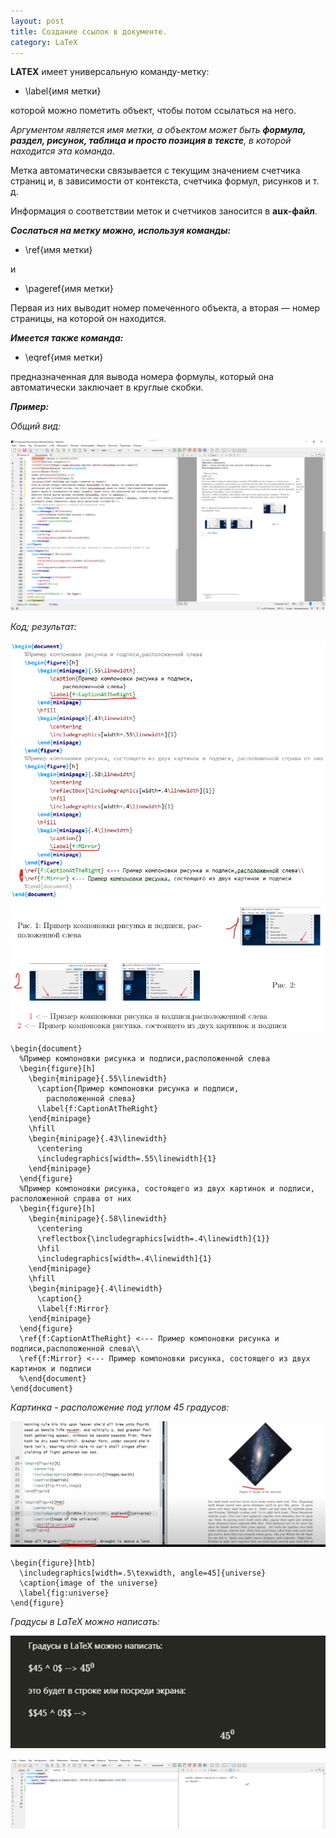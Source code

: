 ```yaml
---
layout: post
title: Создание ссылок в документе.
category: LaTeX
---
```


**LATEX** имеет универсальную команду-метку:

- \label{имя метки} 

которой можно пометить объект, чтобы потом ссылаться на него.

*Аргументом является имя метки, а объектом может быть **формула, раздел, рисунок, таблица и просто позиция в тексте**, в
которой находится эта команда*. 

Метка автоматически связывается с текущим значением счетчика страниц и, в зависимости
от контекста, счетчика формул, рисунков и т. д. 

Информация о соответствии меток и счетчиков заносится в **aux-файл**.

***Сослаться на метку можно, используя команды:***

- \ref{имя метки}

 и 
 
- \pageref{имя метки}
 
Первая из них выводит номер помеченного объекта, а вторая —
номер страницы, на которой он находится. 

***Имеется также команда:***

- \eqref{имя метки} 

предназначенная для вывода номера формулы, который она автоматически заключает в круглые скобки.

***Пример:***

*Общий вид:*

![](/image/latex/format2.png)

*Код; результат:*

![](/image/latex/1-links.png)![](/image/latex/2-links.png)

    \begin{document}
      %Пример компоновки рисунка и подписи,расположенной слева
      \begin{figure}[h]
        \begin{minipage}{.55\linewidth}
          \caption{Пример компоновки рисунка и подписи,
            расположенной слева}
          \label{f:CaptionAtTheRight}
        \end{minipage}
        \hfill
        \begin{minipage}{.43\linewidth}
          \centering
          \includegraphics[width=.55\linewidth]{1}
        \end{minipage}
      \end{figure}
      %Пример компоновки рисунка, состоящего из двух картинок и подписи, расположенной справа от них
      \begin{figure}[h]
        \begin{minipage}{.58\linewidth}
          \centering
          \reflectbox{\includegraphics[width=.4\linewidth]{1}}
          \hfil
          \includegraphics[width=.4\linewidth]{1}
        \end{minipage}
        \hfill
        \begin{minipage}{.4\linewidth}
          \caption{}
          \label{f:Mirror}
        \end{minipage}
      \end{figure}
      \ref{f:CaptionAtTheRight} <--- Пример компоновки рисунка и подписи,расположенной слева\\
      \ref{f:Mirror} <--- Пример компоновки рисунка, состоящего из двух картинок и подписи
      %\end{document}	
    \end{document}

*Картинка - расположение под углом 45 градусов:*

![](/image/latex/images_figures_latex.jpg)

    \begin{figure}[htb]
      \includegraphics[width=.5\texwidth, angle=45]{universe} 
      \caption{image of the universe}
      \label{fig:universe}
    \end{figure}

*Градусы в LaTeX можно написать:*

![](/image/latex/degress_test.png)

![](/image/latex/degrees.png)